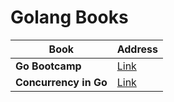 # Golang Books


| Book | Address |
| --- | --- |
| **Go Bootcamp** | [Link](https://github.com/ab-anand/programming-books/blob/master/Golang/GoBootcamp.pdf) |
| **Concurrency in Go** | [Link](https://github.com/ab-anand/programming-books/blob/master/Golang/Concurrency-in-Go_Tools-and-Techniques-for-Developers.pdf) |
